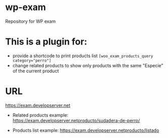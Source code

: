 # wp-exam
Repository for WP exam

# This is a plugin for:
* provide a shortcode to print products list `[woo_exam_products_query category="perro"]`
* change related products to show only products with the same "Especie" of the current product

# URL
https://exam.developserver.net

* Related products example:
 https://exam.developserver.netproducto/sudadera-de-perro/
 
* Products list example:
 https://exam.developserver.netproducto/listado
 
 
 
